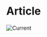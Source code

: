 # Article

![Current](https://img.shields.io/badge/dynamic/json?url=https%3A%2F%2Fgithub.com%2FAlexanderBrevig%2Fdoc-status%2Fraw%2Fmain%2Fstatuses.json&query=%24.files%5B%22fixture/Article.md%22%5D&label=Current&color=white)
